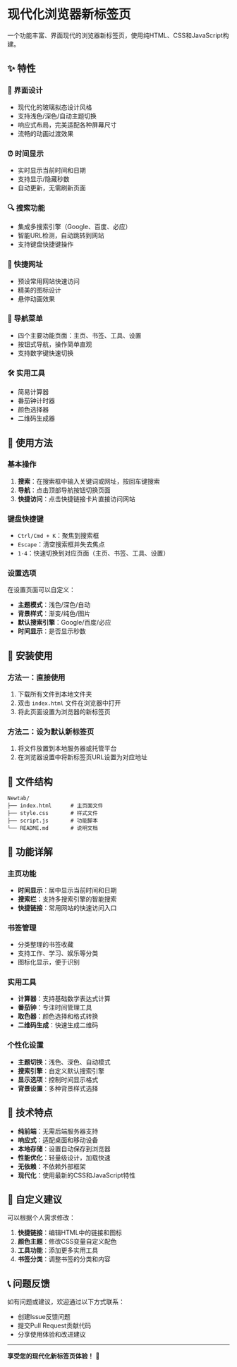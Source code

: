 # 现代化浏览器新标签页

一个功能丰富、界面现代的浏览器新标签页，使用纯HTML、CSS和JavaScript构建。

## ✨ 特性

### 🎨 界面设计
- 现代化的玻璃拟态设计风格
- 支持浅色/深色/自动主题切换
- 响应式布局，完美适配各种屏幕尺寸
- 流畅的动画过渡效果

### ⏰ 时间显示
- 实时显示当前时间和日期
- 支持显示/隐藏秒数
- 自动更新，无需刷新页面

### 🔍 搜索功能
- 集成多搜索引擎（Google、百度、必应）
- 智能URL检测，自动跳转到网站
- 支持键盘快捷键操作

### 🔗 快捷网址
- 预设常用网站快速访问
- 精美的图标设计
- 悬停动画效果

### 🧭 导航菜单
- 四个主要功能页面：主页、书签、工具、设置
- 按钮式导航，操作简单直观
- 支持数字键快速切换

### 🛠️ 实用工具
- 简易计算器
- 番茄钟计时器
- 颜色选择器
- 二维码生成器

## 📱 使用方法

### 基本操作
1. **搜索**：在搜索框中输入关键词或网址，按回车键搜索
2. **导航**：点击顶部导航按钮切换页面
3. **快捷访问**：点击快捷链接卡片直接访问网站

### 键盘快捷键
- `Ctrl/Cmd + K`：聚焦到搜索框
- `Escape`：清空搜索框并失去焦点
- `1-4`：快速切换到对应页面（主页、书签、工具、设置）

### 设置选项
在设置页面可以自定义：
- **主题模式**：浅色/深色/自动
- **背景样式**：渐变/纯色/图片
- **默认搜索引擎**：Google/百度/必应
- **时间显示**：是否显示秒数

## 🚀 安装使用

### 方法一：直接使用
1. 下载所有文件到本地文件夹
2. 双击 `index.html` 文件在浏览器中打开
3. 将此页面设置为浏览器的新标签页

### 方法二：设为默认新标签页
1. 将文件放置到本地服务器或托管平台
2. 在浏览器设置中将新标签页URL设置为对应地址

## 📁 文件结构

```
Newtab/
├── index.html      # 主页面文件
├── style.css       # 样式文件
├── script.js       # 功能脚本
└── README.md       # 说明文档
```

## 🎯 功能详解

### 主页功能
- **时间显示**：居中显示当前时间和日期
- **搜索栏**：支持多搜索引擎的智能搜索
- **快捷链接**：常用网站的快速访问入口

### 书签管理
- 分类整理的书签收藏
- 支持工作、学习、娱乐等分类
- 图标化显示，便于识别

### 实用工具
- **计算器**：支持基础数学表达式计算
- **番茄钟**：专注时间管理工具
- **取色器**：颜色选择和格式转换
- **二维码生成**：快速生成二维码

### 个性化设置
- **主题切换**：浅色、深色、自动模式
- **搜索引擎**：自定义默认搜索引擎
- **显示选项**：控制时间显示格式
- **背景设置**：多种背景样式选择

## 🔧 技术特点

- **纯前端**：无需后端服务器支持
- **响应式**：适配桌面和移动设备
- **本地存储**：设置自动保存到浏览器
- **性能优化**：轻量级设计，加载快速
- **无依赖**：不依赖外部框架
- **现代化**：使用最新的CSS和JavaScript特性

## 🌟 自定义建议

可以根据个人需求修改：
1. **快捷链接**：编辑HTML中的链接和图标
2. **颜色主题**：修改CSS变量自定义配色
3. **工具功能**：添加更多实用工具
4. **书签分类**：调整书签的分类和内容

## 📞 问题反馈

如有问题或建议，欢迎通过以下方式联系：
- 创建Issue反馈问题
- 提交Pull Request贡献代码
- 分享使用体验和改进建议

---

**享受您的现代化新标签页体验！** 🎉
